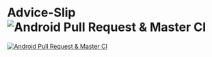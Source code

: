# Advice-Slip ![Android Pull Request & Master CI](https://github.com/David-Hackro/Covid/workflows/Android%20Pull%20Request%20&%20Master%20CI/badge.svg)

[![Android Pull Request & Master CI](https://github.com/David-Hackro/Advice-Slip/actions/workflows/android-master.yml/badge.svg)](https://github.com/David-Hackro/Advice-Slip/actions/workflows/android-master.yml)



